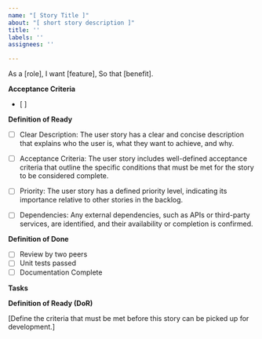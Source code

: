 ```yaml
---
name: "[ Story Title ]"
about: "[ short story description ]"
title: ''
labels: ''
assignees: ''

---
```


As a [role],
I want [feature],
So that [benefit].

**Acceptance Criteria**
- [ ] 

**Definition of Ready**
- [ ] Clear Description: The user story has a clear and concise description that explains who the user is, what they want to achieve, and why.

- [ ] Acceptance Criteria: The user story includes well-defined acceptance criteria that outline the specific conditions that must be met for the story to be considered complete.

- [ ] Priority: The user story has a defined priority level, indicating its importance relative to other stories in the backlog.

- [ ] Dependencies: Any external dependencies, such as APIs or third-party services, are identified, and their availability or completion is confirmed.

**Definition of Done**
- [ ] Review by two peers
- [ ] Unit tests passed
- [ ] Documentation Complete

**Tasks**

**Definition of Ready (DoR)**

[Define the criteria that must be met before this story can be picked up for development.]
